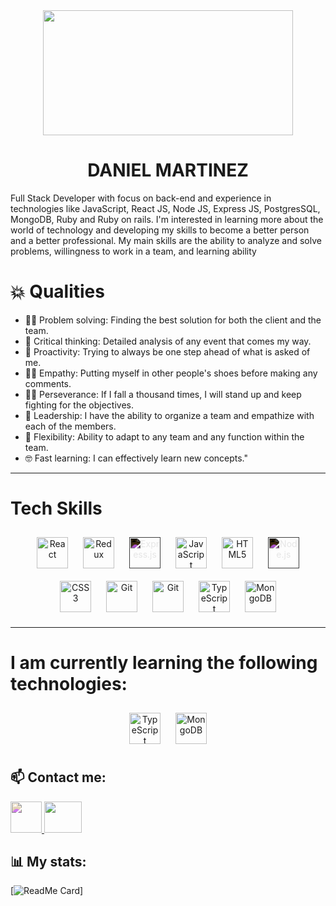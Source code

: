 
<div id="header" align="center">
  <img src="https://www.wingstechsolutions.com/wp-content/uploads/2022/03/full-stack-development.gif" width="400" height="200">
</div>

<h1 align="center">DANIEL MARTINEZ</h1>

Full Stack Developer with focus on back-end and experience in technologies like JavaScript, React JS, Node JS, Express JS, PostgresSQL, MongoDB, Ruby and Ruby on rails. I'm interested in learning more about the world of technology and developing my skills to become a better person and a better professional.
My main skills are the ability to analyze and solve problems, willingness to work in a team, and learning ability


# 💥 Qualities

<div>
<ul>
<li>🕵️‍♂️ Problem solving: Finding the best solution for both the client and the team.</li>
<li>💬 Critical thinking: Detailed analysis of any event that comes my way.</li>
<li>🏃 Proactivity: Trying to always be one step ahead of what is asked of me.</li>
<li>👨‍🦯 Empathy: Putting myself in other people's shoes before making any comments.</li>
<li>🏋️‍♂️ Perseverance: If I fall a thousand times, I will stand up and keep fighting for the objectives.</li>
<li>📢 Leadership: I have the ability to organize a team and empathize with each of the members.</li>
<li>🚴 Flexibility: Ability to adapt to any team and any function within the team.</li>
<li>🤓 Fast learning: I can effectively learn new concepts."</li>
</ul>
</div>



---

# Tech Skills


<div align="center">  
<a href="https://reactjs.org/" target="_blank"><img style="margin: 10px" src="https://profilinator.rishav.dev/skills-assets/react-original-wordmark.svg" alt="React" height="50" /></a>  
<a href="https://redux.js.org/" target="_blank"><img style="margin: 10px" src="https://profilinator.rishav.dev/skills-assets/redux-original.svg" alt="Redux" height="50" /></a> 
  <a href="https://expressjs.com/" target="_blank"><img style="margin: 10px; filter: invert(100%)" src="https://profilinator.rishav.dev/skills-assets/express-original-wordmark.svg" alt="Express.js" height="50" /></a>
<a href="https://www.javascript.com/" target="_blank"><img style="margin: 10px" src="https://profilinator.rishav.dev/skills-assets/javascript-original.svg" alt="JavaScript" height="50" /></a>   
<a href="https://en.wikipedia.org/wiki/HTML5" target="_blank"><img style="margin: 10px" src="https://profilinator.rishav.dev/skills-assets/html5-original-wordmark.svg" alt="HTML5" height="50" /></a>     
<a href="https://nodejs.org/" target="_blank"><img style="margin: 10px; filter: invert(100%)" src="https://profilinator.rishav.dev/skills-assets/nodejs-original-wordmark.svg" alt="Node.js" height="50" /></a>
  <a href="https://www.w3schools.com/css/" target="_blank"><img style="margin: 10px" src="https://profilinator.rishav.dev/skills-assets/css3-original-wordmark.svg" alt="CSS3" height="50" /></a>
<a href="https://github.com/" target="_blank"><img style="margin: 10px" src="https://profilinator.rishav.dev/skills-assets/git-scm-icon.svg" alt="Git" height="50" /></a>  
<a href="https://github.com/" target="_blank"><img style="margin: 10px" src="https://w7.pngwing.com/pngs/441/460/png-transparent-postgresql-plain-wordmark-logo-icon.png" alt="Git" height="50" /></a>
<a href="https://www.typescriptlang.org/" target="_blank"><img style="margin: 10px" src="https://profilinator.rishav.dev/skills-assets/typescript-original.svg" alt="TypeScript" height="50" /></a>   
 <a href="https://www.mongodb.com/" target="_blank"><img style="margin: 10px" src="https://profilinator.rishav.dev/skills-assets/mongodb-original-wordmark.svg" alt="MongoDB" height="50" /></a>  

</div>  

------------------------
  
 
  
  # I am currently learning the following technologies:
   
<div align="center"> 
 <a href="https://www.ruby-lang.org/" target="_blank"><img style="margin: 10px" src="https://cdn-icons-png.flaticon.com/512/919/919842.png" alt="TypeScript" height="50" /></a>   
 <a href="https://rubyonrails.org/" target="_blank"><img style="margin: 10px" src="https://scrapbox.io/api/pages/icons/Ruby_on_Rails/icon" alt="MongoDB" height="50" /></a>  
 
  
  </div>
  
## 📫 Contact me:
  
  <a href="https://www.linkedin.com/in/daniel-martinez-0b6294109/">
 <img src="https://cdn4.iconfinder.com/data/icons/social-messaging-ui-color-shapes-2-free/128/social-linkedin-square2-512.png" style="filter: hue-rotate(180deg); height:50px; width:50px;">
</a>

<a href="mailto:danielmartinezcabrera@hotmail.com">
  <img src="https://freepngimg.com/save/70676-hotmail-outlook-outlook.com-microsoft-email-png-download-free/512x512" height="50" width="60">
</a>


## 📊 My stats:

[![ReadMe Card](https://github-readme-stats.vercel.app/api?username=dmc2m4&show_icons=true&theme=radical)]